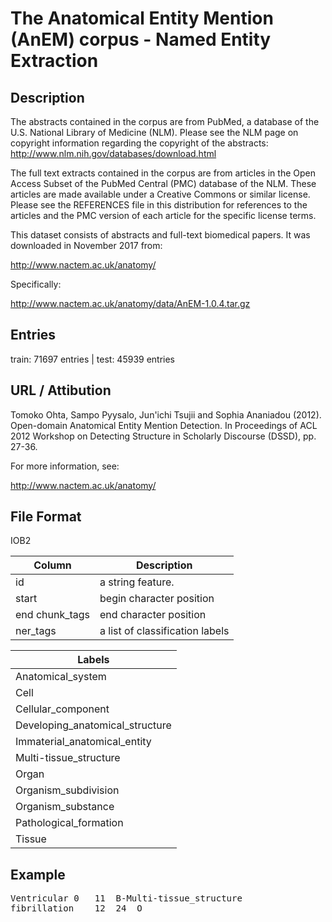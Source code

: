 # The Anatomical Entity Mention (AnEM) corpus - Named Entity Extraction
## Description
The abstracts contained in the corpus are from PubMed, a database of
the U.S. National Library of Medicine (NLM). Please see the NLM page
on copyright information regarding the copyright of the abstracts:
http://www.nlm.nih.gov/databases/download.html

The full text extracts contained in the corpus are from articles in
the Open Access Subset of the PubMed Central (PMC) database of the
NLM. These articles are made available under a Creative Commons or
similar license. Please see the REFERENCES file in this distribution
for references to the articles and the PMC version of each article for
the specific license terms.

This dataset consists of abstracts and full-text biomedical papers.
It was downloaded in November 2017 from:

http://www.nactem.ac.uk/anatomy/

Specifically:

http://www.nactem.ac.uk/anatomy/data/AnEM-1.0.4.tar.gz


## Entries
train: 71697 entries  | test:  45939 entries

## URL / Attibution

Tomoko Ohta, Sampo Pyysalo, Jun'ichi Tsujii and Sophia Ananiadou (2012).
Open-domain Anatomical Entity Mention Detection. In Proceedings of ACL 2012
Workshop on Detecting Structure in Scholarly Discourse (DSSD), pp. 27-36.

For more information, see:

http://www.nactem.ac.uk/anatomy/

## File Format
IOB2 

| Column | Description        |
| ----- | ------------------ |
|id | a string feature. |
| start | begin character position |
| end chunk_tags| end character position|
|ner_tags| a list of classification labels|


| Labels |
| ------ |
|Anatomical_system 
|Cell
|Cellular_component
|Developing_anatomical_structure
|Immaterial_anatomical_entity
|Multi-tissue_structure
|Organ
|Organism_subdivision
|Organism_substance
|Pathological_formation
|Tissue


## Example
<pre>
Ventricular	0	11	B-Multi-tissue_structure
fibrillation	12	24	O
</pre>